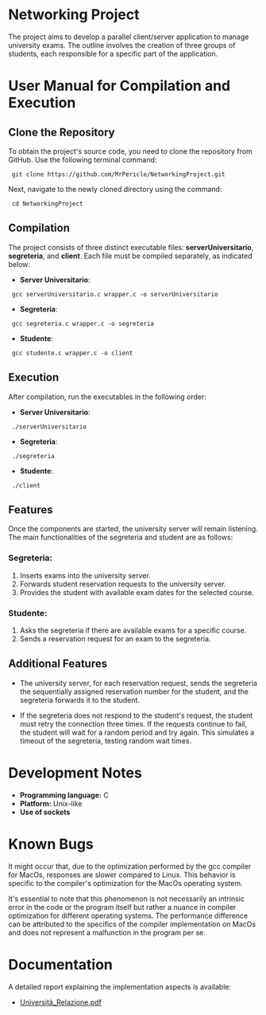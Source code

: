 # Networking Project
The project aims to develop a parallel client/server application to manage university exams. The outline involves the creation of three groups of students, each responsible for a specific part of the application.

# User Manual for Compilation and Execution

## Clone the Repository

To obtain the project's source code, you need to clone the repository from GitHub. Use the following terminal command:

```
 git clone https://github.com/MrPericle/NetworkingProject.git
```
Next, navigate to the newly cloned directory using the command:
```
 cd NetworkingProject
```

## Compilation
The project consists of three distinct executable files: **serverUniversitario**, **segreteria**, and **client**. Each file must be compiled separately, as indicated below:

- **Server Universitario**:
```
 gcc serverUniversitario.c wrapper.c -o serverUniversitario
```
- **Segreteria**:
```
 gcc segreteria.c wrapper.c -o segreteria
```
- **Studente**:
```
 gcc studente.c wrapper.c -o client

```

## Execution
After compilation, run the executables in the following order:

- **Server Universitario**:
```
 ./serverUniversitario
```
- **Segreteria**:
```
 ./segreteria
```
- **Studente**:
```
 ./client
```

## Features
Once the components are started, the university server will remain listening. The main functionalities of the segreteria and student are as follows:

### Segreteria:
1. Inserts exams into the university server.
2. Forwards student reservation requests to the university server.
3. Provides the student with available exam dates for the selected course.

### Studente:
1. Asks the segreteria if there are available exams for a specific course.
2. Sends a reservation request for an exam to the segreteria.

## Additional Features
- The university server, for each reservation request, sends the segreteria the sequentially assigned reservation number for the student, and the segreteria forwards it to the student.

- If the segreteria does not respond to the student's request, the student must retry the connection three times. If the requests continue to fail, the student will wait for a random period and try again. This simulates a timeout of the segreteria, testing random wait times.

# Development Notes
- **Programming language:** C
- **Platform:** Unix-like
- **Use of sockets**

# Known Bugs
It might occur that, due to the optimization performed by the gcc compiler for MacOs, responses are slower compared to Linux. This behavior is specific to the compiler's optimization for the MacOs operating system.

It's essential to note that this phenomenon is not necessarily an intrinsic error in the code or the program itself but rather a nuance in compiler optimization for different operating systems. The performance difference can be attributed to the specifics of the compiler implementation on MacOs and does not represent a malfunction in the program per se.

# Documentation
A detailed report explaining the implementation aspects is available:

 - [Università_Relazione.pdf](https://github.com/MrPericle/NetworkingProject/files/13928363/Universita_Relazione.pdf)

